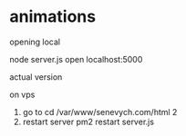 # animations
opening local 

node server.js 
open localhost:5000

actual version

on vps 
1. go to cd /var/www/senevych.com/html
2
2. restart server
pm2 restart server.js